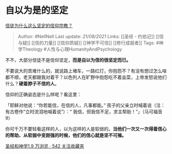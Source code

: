 # 自以为是的坚定
[信徒为什么这么坚定的信仰宗教？](https://www.zhihu.com/question/280759374/answer/603160295)

> Author: #NellNell 
Last update: *21/08/2021* 
Links: [[圣经 - 约伯记]] [[信与疑]] [[信的力量]] [[信仰质疑]] [[神学不可信]] [[修行成就者]]
Tags: #神学Theology #人性与心理HumanityAndPsychology 

不不，大部分信徒不是信仰坚定，**而是自以为信的很坚定而已。**


不要说大的苦难什么的，就说路上堵车，一路红灯，你抱怨不？有没有想过怎么啥都不顺，老天都跟我对着干？以色列人在旷野中抱怨吃不着韭菜，上帝发怒说他们什么？**硬着脖子不信的人**。

  

信仰的正确姿态是什么样呢？看这里：

  

「耶稣对他说：“你若能信，在信的人，凡事都能。” 孩子的父亲立时喊着说（注：有古卷作“立时流泪地喊着说”）：“ 我信，但我信不足，求主帮助！”」（马可福音9）

  

你可千万不要轻看这样的人，以为这样的人是软弱的。**当他们一次又一次得着信心的帮助、从软弱中变刚强的时候，他们的信心就是坚不可摧。**

[圣经和神学1.9 万浏览 · 542 关注收藏夹](https://www.zhihu.com/collection/313814574)

  
  


